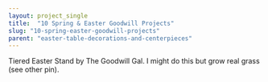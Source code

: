 ```yaml
---
layout: project_single
title:  "10 Spring & Easter Goodwill Projects"
slug: "10-spring-easter-goodwill-projects"
parent: "easter-table-decorations-and-centerpieces"
---
```

Tiered Easter Stand by The Goodwill Gal.  I might do this but grow real grass (see other pin).